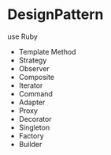 # DesignPattern
use Ruby
- Template Method
- Strategy
- Observer
- Composite
- Iterator
- Command
- Adapter
- Proxy
- Decorator
- Singleton
- Factory
- Builder